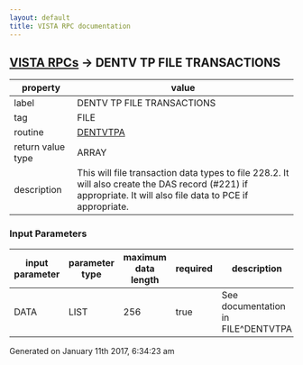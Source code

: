 ```yaml
---
layout: default
title: VISTA RPC documentation
---
```




## [VISTA RPCs](TableOfContent.md) &#8594; DENTV TP FILE TRANSACTIONS 

 property | value 
--- | --- 
 label | DENTV TP FILE TRANSACTIONS
 tag | FILE
 routine | [DENTVTPA](http://code.osehra.org/dox/Routine_DENTVTPA_source.html)
 return value type | ARRAY
 description | This will file transaction data types to file 228.2.  It will also create the DAS record (#221) if appropriate.  It will also file data to PCE if appropriate.

### Input Parameters

| input parameter | parameter type | maximum data length | required | description | 
| --- | --- | --- | --- | --- | 
| DATA | LIST | 256 | true | See documentation in FILE^DENTVTPA | 




Generated on January 11th 2017, 6:34:23 am